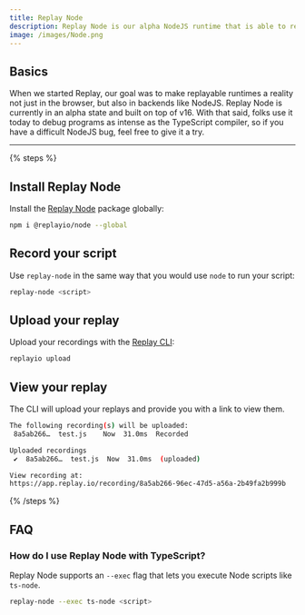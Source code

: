 ```yaml
---
title: Replay Node
description: Replay Node is our alpha NodeJS runtime that is able to record and deterministically replay scripts in the cloud.
image: /images/Node.png
---
```


## Basics

When we started Replay, our goal was to make replayable runtimes a reality not just in the browser, but also in backends like NodeJS.
Replay Node is currently in an alpha state and built on top of v16. With that said, folks use it today to debug programs as intense as the TypeScript compiler, so if you have a difficult NodeJS bug, feel free to give it a try.

---

{% steps %}

## Install Replay Node

Install the [Replay Node](https://www.npmjs.com/package/@replayio/node) package globally:

```sh
npm i @replayio/node --global
```

## Record your script

Use `replay-node` in the same way that you would use `node` to run your script:

```sh
replay-node <script>
```

## Upload your replay

Upload your recordings with the [Replay CLI](/replay-cli/commands):

```sh
replayio upload
```

## View your replay

The CLI will upload your replays and provide you with a link to view them.

```sh
The following recording(s) will be uploaded:
 8a5ab266…  test.js    Now  31.0ms  Recorded

Uploaded recordings
 ✔  8a5ab266…  test.js  Now  31.0ms  (uploaded)

View recording at:
https://app.replay.io/recording/8a5ab266-96ec-47d5-a56a-2b49fa2b999b
```

{% /steps %}

## FAQ

### How do I use Replay Node with TypeScript?

Replay Node supports an `--exec` flag that lets you execute Node scripts like `ts-node`.

```sh
replay-node --exec ts-node <script>
```
